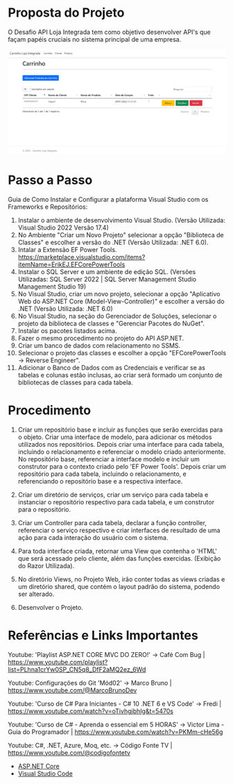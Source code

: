 # Proposta do Projeto

O Desafio API Loja Integrada tem como objetivo desenvolver API's que façam papéis cruciais no sistema principal de uma empresa.


![alt text](/imagem_2023-01-31_142858093.png)


# Passo a Passo

Guia de Como Instalar e Configurar a plataforma Visual Studio com os Frameworks e Repositórios:

1.	Instalar o ambiente de desenvolvimento Visual Studio. (Versão Utilizada: Visual Studio 2022 Versão 17.4)
2.	No Ambiente "Criar um Novo Projeto" selecionar a opção "Biblioteca de Classes" e escolher a versão do .NET (Versão Utilizada: .NET 6.0).
3.  Intalar a Extensão EF Power Tools. <https://marketplace.visualstudio.com/items?itemName=ErikEJ.EFCorePowerTools>
4.	Instalar o SQL Server e um ambiente de edição SQL. (Versões Utilizadas: SQL Server 2022 | SQL Server Management Studio Management Studio 19)
5.	No Visual Studio, criar um novo projeto, selecionar a opção "Aplicativo Web do ASP.NET Core (Model-View-Controller)" e escolher a versão do .NET (Versão Utilizada: .NET 6.0)
6.  No Visual Studio, na seção do Gerenciador de Soluções, selecionar o projeto da biblioteca de classes e "Gerenciar Pacotes do NuGet".
7.  Instalar os pacotes listados acima. 
8.  Fazer o mesmo procedimento no projeto do API ASP.NET.
9.  Criar um banco de dados com relacionamento no SSMS.
10. Selecionar o projeto das classes e escolher a opção "EFCorePowerTools -> Reverse Engineer".
11. Adicionar o Banco de Dados com as Credenciais e verificar se as tabelas e colunas estão inclusas, ao criar será formado um conjunto de bibliotecas de classes para cada tabela.

# Procedimento

1.  Criar um repositório base e incluir as funções que serão exercidas para o objeto. Criar uma interface de modelo, para adicionar os métodos utilizados nos repositórios. Depois criar uma interface para cada tabela, incluindo o relacionamento
e referenciar o modelo criado anteriormente. No repositório base, referenciar a interface modelo e incluir um construtor para o contexto criado pelo 'EF Power Tools'. Depois criar um repositório para cada tabela, incluindo o relacionamento, e
referenciando o repositório base e a respectiva interface.

2. Criar um diretório de serviços, criar um serviço para cada tabela e instanciar o repositório respectivo para cada tabela, e um construtor para o repositório.

3. Criar um Controller para cada tabela, declarar a função controller, referenciar o serviço respectivo e criar interfaces de resultado de uma ação para cada interação do usuário com o sistema.

4. Para toda interface criada, retornar uma View que contenha o 'HTML' que será acessado pelo cliente, além das funções exercidas. (Exibição do Razor Utilizada).

5. No diretório Views, no Projeto Web, irão conter todas as views criadas e um diretório shared, que contém o layout padrão do sistema, podendo ser alterado.

6. Desenvolver o Projeto.

# Referências e Links Importantes

Youtube: 'Playlist ASP.NET CORE MVC DO ZERO!' -> Café Com Bug | 
<https://www.youtube.com/playlist?list=PLhna1crYw0SP_CN5q8_DfF2aMQ2ez_6Wd>

Youtube: Configurações do Git  'Mód02' -> Marco Bruno | 
<https://www.youtube.com/@MarcoBrunoDev>

Youtube: 'Curso de C# Para Iniciantes - C# 10 .NET 6 e VS Code' -> Fredi | 
<https://www.youtube.com/watch?v=oTivhgjbhIg&t=5470s>

Youtube: 'Curso de C# - Aprenda o essencial em 5 HORAS' -> Victor Lima - Guia do Programador | 
<https://www.youtube.com/watch?v=PKMm-cHe56g>

Youtube: C#, .NET, Azure, Moq, etc. -> Código Fonte TV | 
<https://www.youtube.com/@codigofontetv>

- [ASP.NET Core](https://github.com/aspnet/Home)
- [Visual Studio Code](https://github.com/Microsoft/vscode)